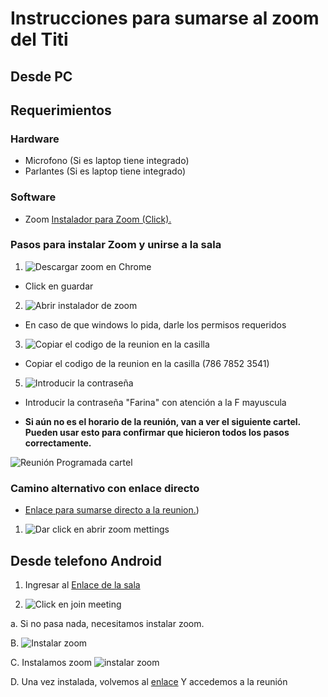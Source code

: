 # Instrucciones para sumarse al zoom del Titi

## Desde PC
## Requerimientos

### Hardware

* Microfono (Si es laptop tiene integrado)
* Parlantes (Si es laptop tiene integrado)

### Software

* Zoom [Instalador para Zoom (Click).](https://zoom.us/client/latest/ZoomInstaller.exe)

### Pasos para instalar Zoom y unirse a la sala

1. ![Descargar zoom en Chrome](https://i.imgur.com/jA5pskG.png)

* Click en guardar

2. ![Abrir instalador de zoom](https://i.imgur.com/7zDV9DR.png)

* En caso de que windows lo pida, darle los permisos requeridos

3. ![Copiar el codigo de la reunion en la casilla](https://i.imgur.com/doN15EE.png)

* Copiar el codigo de la reunion en la casilla (786 7852 3541)

5. ![Introducir la contraseña](https://i.imgur.com/ci46una.png)

* Introducir la contraseña "Farina" con atención a la F mayuscula

* __Si aún no es el horario de la reunión, van a ver el siguiente cartel. Pueden usar esto para confirmar que hicieron todos los pasos correctamente.__

![Reunión Programada cartel](https://i.imgur.com/fpW95hF.png)

### Camino alternativo con enlace directo

* [Enlace para sumarse directo a la reunion.](https://us04web.zoom.us/j/78678523541?pwd=TGVxRjFQZEFuUnVZL1JJTVFWL0pIUT09))

1. ![Dar click en abrir zoom mettings](https://i.imgur.com/scfjYy4.png)

## Desde telefono Android

1. Ingresar al [Enlace de la sala](https://us04web.zoom.us/j/78678523541?pwd=TGVxRjFQZEFuUnVZL1JJTVFWL0pIUT09)

2. ![Click en join meeting](https://i.imgur.com/zJAaOr0.png)

a. Si no pasa nada, necesitamos instalar zoom. 

B. ![Instalar zoom](https://i.imgur.com/R6w04jB.png)

C. Instalamos zoom ![instalar zoom](https://i.imgur.com/kd3bEKg.png)

D. Una vez instalada, volvemos al [enlace](https://us04web.zoom.us/j/78678523541?pwd=TGVxRjFQZEFuUnVZL1JJTVFWL0pIUT09) Y accedemos a la reunión